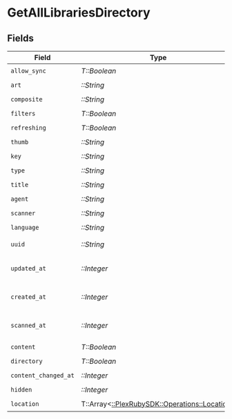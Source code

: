 # GetAllLibrariesDirectory


## Fields

| Field                                                                                | Type                                                                                 | Required                                                                             | Description                                                                          | Example                                                                              |
| ------------------------------------------------------------------------------------ | ------------------------------------------------------------------------------------ | ------------------------------------------------------------------------------------ | ------------------------------------------------------------------------------------ | ------------------------------------------------------------------------------------ |
| `allow_sync`                                                                         | *T::Boolean*                                                                         | :heavy_check_mark:                                                                   | N/A                                                                                  | true                                                                                 |
| `art`                                                                                | *::String*                                                                           | :heavy_check_mark:                                                                   | N/A                                                                                  | /:/resources/movie-fanart.jpg                                                        |
| `composite`                                                                          | *::String*                                                                           | :heavy_check_mark:                                                                   | N/A                                                                                  | /library/sections/1/composite/1705615584                                             |
| `filters`                                                                            | *T::Boolean*                                                                         | :heavy_check_mark:                                                                   | N/A                                                                                  | true                                                                                 |
| `refreshing`                                                                         | *T::Boolean*                                                                         | :heavy_check_mark:                                                                   | N/A                                                                                  | false                                                                                |
| `thumb`                                                                              | *::String*                                                                           | :heavy_check_mark:                                                                   | N/A                                                                                  | /:/resources/movie.png                                                               |
| `key`                                                                                | *::String*                                                                           | :heavy_check_mark:                                                                   | N/A                                                                                  | 1                                                                                    |
| `type`                                                                               | *::String*                                                                           | :heavy_check_mark:                                                                   | N/A                                                                                  | movie                                                                                |
| `title`                                                                              | *::String*                                                                           | :heavy_check_mark:                                                                   | N/A                                                                                  | Movies                                                                               |
| `agent`                                                                              | *::String*                                                                           | :heavy_check_mark:                                                                   | N/A                                                                                  | tv.plex.agents.movie                                                                 |
| `scanner`                                                                            | *::String*                                                                           | :heavy_check_mark:                                                                   | N/A                                                                                  | Plex Movie                                                                           |
| `language`                                                                           | *::String*                                                                           | :heavy_check_mark:                                                                   | N/A                                                                                  | en-US                                                                                |
| `uuid`                                                                               | *::String*                                                                           | :heavy_check_mark:                                                                   | N/A                                                                                  | 322a231a-b7f7-49f5-920f-14c61199cd30                                                 |
| `updated_at`                                                                         | *::Integer*                                                                          | :heavy_check_mark:                                                                   | Unix epoch datetime in seconds                                                       | 1556281940                                                                           |
| `created_at`                                                                         | *::Integer*                                                                          | :heavy_check_mark:                                                                   | Unix epoch datetime in seconds                                                       | 1556281940                                                                           |
| `scanned_at`                                                                         | *::Integer*                                                                          | :heavy_check_mark:                                                                   | Unix epoch datetime in seconds                                                       | 1556281940                                                                           |
| `content`                                                                            | *T::Boolean*                                                                         | :heavy_check_mark:                                                                   | N/A                                                                                  | true                                                                                 |
| `directory`                                                                          | *T::Boolean*                                                                         | :heavy_check_mark:                                                                   | N/A                                                                                  | true                                                                                 |
| `content_changed_at`                                                                 | *::Integer*                                                                          | :heavy_check_mark:                                                                   | N/A                                                                                  | 3192854                                                                              |
| `hidden`                                                                             | *::Integer*                                                                          | :heavy_check_mark:                                                                   | N/A                                                                                  | 0                                                                                    |
| `location`                                                                           | T::Array<[::PlexRubySDK::Operations::Location](../../models/operations/location.md)> | :heavy_check_mark:                                                                   | N/A                                                                                  |                                                                                      |
